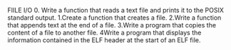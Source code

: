   FIILE I/O 
0. Write a function that reads a text file and prints it to the POSIX standard output.
1.Create a function that creates a file.
2.Write a function that appends text at the end of a file.
3.Write a program that copies the content of a file to another file.
4Write a program that displays the information contained in the ELF header at the start of an ELF file.

